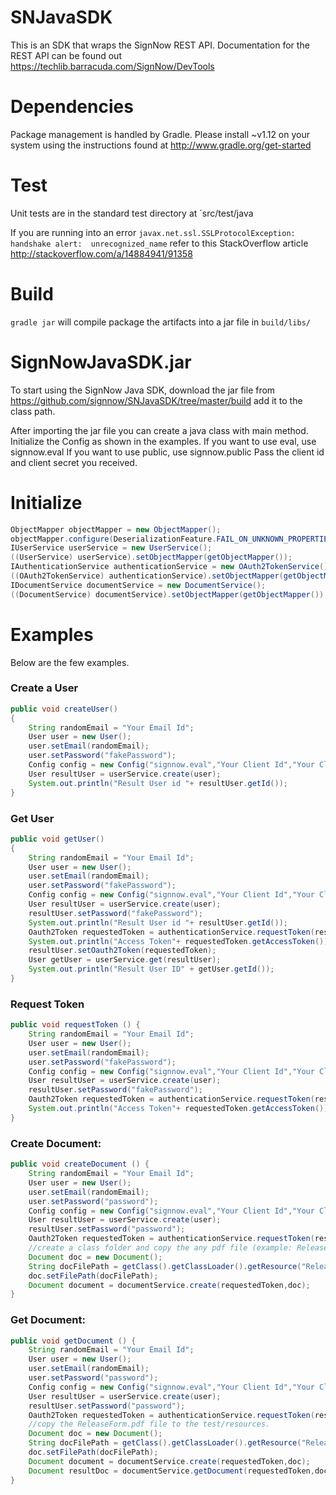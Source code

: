 SNJavaSDK
=========

This is an SDK that wraps the SignNow REST API. Documentation for the REST API can be found out https://techlib.barracuda.com/SignNow/DevTools

# Dependencies

Package management is handled by Gradle. Please install ~v1.12 on your system using the instructions found at http://www.gradle.org/get-started

# Test

Unit tests are in the standard test directory at `src/test/java

If you are running into an error `javax.net.ssl.SSLProtocolException: handshake alert:  unrecognized_name` refer to this StackOverflow article http://stackoverflow.com/a/14884941/91358

# Build

`gradle jar` will compile package the artifacts into a jar file in `build/libs/`


# SignNowJavaSDK.jar

To start using the SignNow Java SDK, download the jar file from
https://github.com/signnow/SNJavaSDK/tree/master/build  add it to the class path.


After importing the jar file you can create a java class with main method. Initialize the Config as shown in the examples.
If you want to use eval, use signnow.eval
If you want to use public, use signnow.public
Pass the client id and client secret you received.

# Initialize

```java
ObjectMapper objectMapper = new ObjectMapper();
objectMapper.configure(DeserializationFeature.FAIL_ON_UNKNOWN_PROPERTIES, false);
IUserService userService = new UserService();
((UserService) userService).setObjectMapper(getObjectMapper());
IAuthenticationService authenticationService = new OAuth2TokenService();
((OAuth2TokenService) authenticationService).setObjectMapper(getObjectMapper());
IDocumentService documentService = new DocumentService();
((DocumentService) documentService).setObjectMapper(getObjectMapper());
```

# Examples
Below are the few examples.

### Create a User

```java
public void createUser()
{
	String randomEmail = "Your Email Id";
	User user = new User();
	user.setEmail(randomEmail);
	user.setPassword("fakePassword");
	Config config = new Config("signnow.eval","Your Client Id","Your Client Secret");
	User resultUser = userService.create(user);
	System.out.println("Result User id "+ resultUser.getId());
}
```

### Get User

```java
public void getUser()
{
	String randomEmail = "Your Email Id";
	User user = new User();
	user.setEmail(randomEmail);
	user.setPassword("fakePassword");
	Config config = new Config("signnow.eval","Your Client Id","Your Client Secret");
	User resultUser = userService.create(user);
	resultUser.setPassword("fakePassword");
	System.out.println("Result User id "+ resultUser.getId());
	Oauth2Token requestedToken = authenticationService.requestToken(resultUser);
	System.out.println("Access Token"+ requestedToken.getAccessToken());
	resultUser.setOauth2Token(requestedToken);
	User getUser = userService.get(resultUser);
	System.out.println("Result User ID" + getUser.getId());
}
```
### Request Token

```java
public void requestToken () {
	String randomEmail = "Your Email Id";
	User user = new User();
	user.setEmail(randomEmail);
	user.setPassword("fakePassword");
	Config config = new Config("signnow.eval","Your Client Id","Your Client Secret");
	User resultUser = userService.create(user);
	resultUser.setPassword("fakePassword");
	Oauth2Token requestedToken = authenticationService.requestToken(resultUser);
	System.out.println("Access Token"+ requestedToken.getAccessToken());
}
```

### Create Document:

```java
public void createDocument () {
	String randomEmail = "Your Email Id";
	User user = new User();
	user.setEmail(randomEmail);
	user.setPassword("password");
	Config config = new Config("signnow.eval","Your Client Id","Your Client Secret");
	User resultUser = userService.create(user);
	resultUser.setPassword("password");
	Oauth2Token requestedToken = authenticationService.requestToken(resultUser);
	//create a class folder and copy the any pdf file (example: ReleaseForm.pdf file) to the classfolder.
	Document doc = new Document();
	String docFilePath = getClass().getClassLoader().getResource("ReleaseForm.pdf").getFile();
	doc.setFilePath(docFilePath);
	Document document = documentService.create(requestedToken,doc);
}
```

### Get Document:

```java
public void getDocument () {
	String randomEmail = "Your Email Id";
	User user = new User();
	user.setEmail(randomEmail);
	user.setPassword("password");
	Config config = new Config("signnow.eval","Your Client Id","Your Client Secret");
	User resultUser = userService.create(user);
	resultUser.setPassword("password");
	Oauth2Token requestedToken = authenticationService.requestToken(resultUser);
	//copy the ReleaseForm.pdf file to the test/resources.
	Document doc = new Document();
	String docFilePath = getClass().getClassLoader().getResource("ReleaseForm.pdf").getFile();
	doc.setFilePath(docFilePath);
	Document document = documentService.create(requestedToken,doc);
	Document resultDoc = documentService.getDocument(requestedToken,document.getId());
}
```
